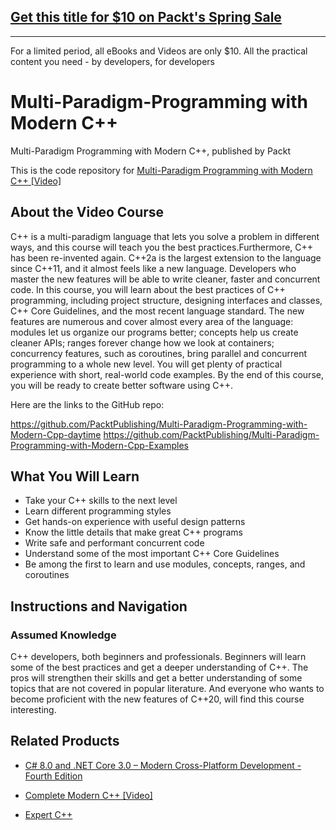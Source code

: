## [Get this title for $10 on Packt's Spring Sale](https://www.packt.com/V15516?utm_source=github&utm_medium=packt-github-repo&utm_campaign=spring_10_dollar_2022)
-----
For a limited period, all eBooks and Videos are only $10. All the practical content you need \- by developers, for developers

# Multi-Paradigm-Programming with Modern C++

 Multi-Paradigm Programming with Modern C++, published by Packt

This is the code repository for [Multi-Paradigm Programming with Modern C++ [Video]](https://www.packtpub.com/in/programming/multi-paradigm-programming-with-modern-c-video)
## About the Video Course

C++ is a multi-paradigm language that lets you solve a problem in different ways, and this course will teach you the best practices.Furthermore, C++ has been re-invented again. C++2a is the largest extension to the language since C++11, and it almost feels like a new language. Developers who master the new features will be able to write cleaner, faster and concurrent code. In this course, you will learn about the best practices of C++ programming, including project structure, designing interfaces and classes, C++ Core Guidelines, and the most recent language standard. The new features are numerous and cover almost every area of the language: modules let us organize our programs better; concepts help us create cleaner APIs; ranges forever change how we look at containers; concurrency features, such as coroutines, bring parallel and concurrent programming to a whole new level.
You will get plenty of practical experience with short, real-world code examples. By the end of this course, you will be ready to create better software using C++.

Here are the links to the GitHub repo:

https://github.com/PacktPublishing/Multi-Paradigm-Programming-with-Modern-Cpp-daytime
https://github.com/PacktPublishing/Multi-Paradigm-Programming-with-Modern-Cpp-Examples

<H2>What You Will Learn</H2>
<DIV class=book-info-will-learn-text>
<UL>
<SPAN style="BACKGROUND-COLOR: transparent"></SPAN> 
<LI> Take your C++ skills to the next level
<LI>Learn different programming styles
<LI>Get hands-on experience with useful design patterns
<LI>Know the little details that make great C++ programs
<LI>Write safe and performant concurrent code
<LI>Understand some of the most important C++ Core Guidelines
<LI>Be among the first to learn and use modules, concepts, ranges, and coroutines
</LI></UL></DIV>

## Instructions and Navigation
### Assumed Knowledge
C++ developers, both beginners and professionals. Beginners will learn some of the best practices and get a deeper understanding of C++. The pros will strengthen their skills and get a better understanding of some topics that are not covered in popular literature. And everyone who wants to become proficient with the new features of C++20, will find this course interesting.

## Related Products
* [C# 8.0 and .NET Core 3.0 – Modern Cross-Platform Development - Fourth Edition](https://www.packtpub.com/in/mobile/c-8-0-and-net-core-3-0-modern-cross-platform-development-fourth-edition)

* [Complete Modern C++ [Video]](https://www.packtpub.com/in/programming/complete-modern-c-video)

* [Expert C++](https://www.packtpub.com/in/programming/mastering-c-programming)

